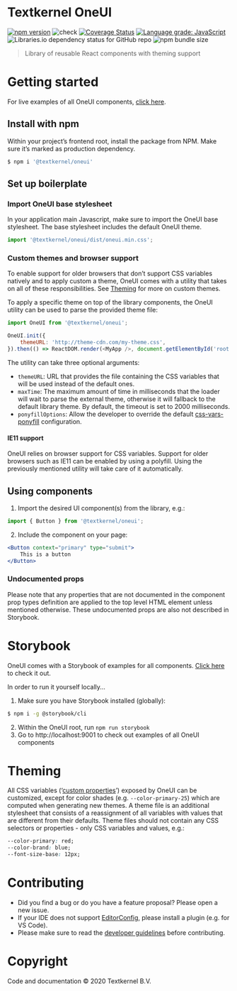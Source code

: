 # Textkernel OneUI

[![npm version](https://img.shields.io/npm/v/@textkernel/oneui.svg)](https://www.npmjs.com/package/@textkernel/oneui)
![check](https://github.com/textkernel/oneui/actions/workflows/check.yml/badge.svg)
[![Coverage Status](https://coveralls.io/repos/github/textkernel/oneui/badge.svg?branch=master)](https://coveralls.io/github/textkernel/oneui?branch=master)
[![Language grade: JavaScript](https://img.shields.io/lgtm/grade/javascript/g/textkernel/oneui.svg?logo=lgtm&logoWidth=18)](https://lgtm.com/projects/g/textkernel/oneui/context:javascript)
![Libraries.io dependency status for GitHub repo](https://img.shields.io/librariesio/github/textkernel/oneui)
![npm bundle size](https://img.shields.io/bundlephobia/minzip/@textkernel/oneui.svg)

> Library of reusable React components with theming support

# Getting started

For live examples of all OneUI components, [click here](https://textkernel.github.io/oneui/).

## Install with npm

Within your project’s frontend root, install the package from NPM. Make sure it’s marked as production dependency.

```bash
$ npm i '@textkernel/oneui'
```

## Set up boilerplate

### Import OneUI base stylesheet

In your application main Javascript, make sure to import the OneUI base stylesheet. The base stylesheet includes the default OneUI theme.

```javascript
import '@textkernel/oneui/dist/oneui.min.css';
```

### Custom themes and browser support

To enable support for older browsers that don’t support CSS variables natively and to apply custom a theme, OneUI comes with a utility that takes on all of these responsibilities. See [Theming](#theming) for more on custom themes.

To apply a specific theme on top of the library components, the OneUI utility can be used to parse the provided theme file:

```javascript
import OneUI from '@textkernel/oneui';

OneUI.init({
    themeURL: 'http://theme-cdn.com/my-theme.css',
}).then(() => ReactDOM.render(<MyApp />, document.getElementById('root')));
```

The utility can take three optional arguments:

-   `themeURL`: URL that provides the file containing the CSS variables that will be used instead of the default ones.
-   `maxTime`: The maximum amount of time in milliseconds that the loader will wait to parse the external theme, otherwise it will fallback to the default library theme. By default, the timeout is set to 2000 milliseconds.
-   `ponyfillOptions`: Allow the developer to override the default [css-vars-ponyfill](https://www.npmjs.com/package/css-vars-ponyfill) configuration.

#### IE11 support

OneUI relies on browser support for CSS variables. Support for older browsers such as IE11 can be enabled by using a polyfill. Using the previously mentioned utility will take care of it automatically.

## Using components

1. Import the desired UI component(s) from the library, e.g.:

```javascript
import { Button } from '@textkernel/oneui';
```

2. Include the component on your page:

```jsx
<Button context="primary" type="submit">
    This is a button
</Button>
```

### Undocumented props

Please note that any properties that are not documented in the component prop types definition are applied to the top level HTML element unless mentioned otherwise. These undocumented props are also not described in Storybook.

# Storybook

OneUI comes with a Storybook of examples for all components. [Click here](https://textkernel.github.io/oneui/) to check it out.

In order to run it yourself locally...

1. Make sure you have Storybook installed (globally):

```bash
$ npm i -g @storybook/cli
```

2. Within the OneUI root, run `npm run storybook`
3. Go to http://localhost:9001 to check out examples of all OneUI components

# Theming

All CSS variables (‘[custom properties](https://developer.mozilla.org/en-US/docs/Web/CSS/--*)’) exposed by OneUI can be customized, except for color shades (e.g. `--color-primary-25`) which are computed when generating new themes. A theme file is an additional stylesheet that consists of a reassignment of all variables with values that are different from their defaults. Theme files should not contain any CSS selectors or properties - only CSS variables and values, e.g.:

```css
--color-primary: red;
--color-brand: blue;
--font-size-base: 12px;
```

# Contributing

-   Did you find a bug or do you have a feature proposal? Please open a new issue.
-   If your IDE does not support [EditorConfig](https://editorconfig.org/), please install a plugin (e.g. for VS Code).
-   Please make sure to read the [developer guidelines](CONTRIBUTING.md) before contributing.

# Copyright

Code and documentation © 2020 Textkernel B.V.

